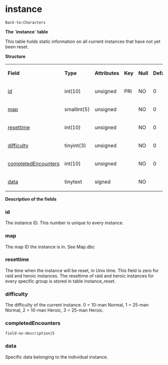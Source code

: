 # instance

`Back-to:Characters`

**The \`instance\` table**

This table holds static information on all current instances that have not yet been reset.

**Structure**

<table>
<colgroup>
<col width="12%" />
<col width="12%" />
<col width="12%" />
<col width="12%" />
<col width="12%" />
<col width="12%" />
<col width="12%" />
<col width="12%" />
</colgroup>
<tbody>
<tr class="odd">
<td><p><strong>Field</strong></p></td>
<td><p><strong>Type</strong></p></td>
<td><p><strong>Attributes</strong></p></td>
<td><p><strong>Key</strong></p></td>
<td><p><strong>Null</strong></p></td>
<td><p><strong>Default</strong></p></td>
<td><p><strong>Extra</strong></p></td>
<td><p><strong>Comment</strong></p></td>
</tr>
<tr class="even">
<td><p><a href="#instance-id">id</a></p></td>
<td><p>int(10)</p></td>
<td><p>unsigned</p></td>
<td><p>PRI</p></td>
<td><p>NO</p></td>
<td><p>0</p></td>
<td><p> </p></td>
<td><p> </p></td>
</tr>
<tr class="odd">
<td><p><a href="#instance-map">map</a></p></td>
<td><p>smallint(5)</p></td>
<td><p>unsigned</p></td>
<td><p> </p></td>
<td><p>NO</p></td>
<td><p>0</p></td>
<td><p> </p></td>
<td><p> </p></td>
</tr>
<tr class="even">
<td><p><a href="#instance-resettime">resettime</a></p></td>
<td><p>int(10)</p></td>
<td><p>unsigned</p></td>
<td><p> </p></td>
<td><p>NO</p></td>
<td><p>0</p></td>
<td><p> </p></td>
<td><p> </p></td>
</tr>
<tr class="odd">
<td><p><a href="#instance-difficulty">difficulty</a></p></td>
<td><p>tinyint(3)</p></td>
<td><p>unsigned</p></td>
<td><p> </p></td>
<td><p>NO</p></td>
<td><p>0</p></td>
<td><p> </p></td>
<td><p> </p></td>
</tr>
<tr class="even">
<td><p><a href="#instance-completedEncounters">completedEncounters</a></p></td>
<td><p>int(10)</p></td>
<td><p>unsigned</p></td>
<td><p> </p></td>
<td><p>NO</p></td>
<td><p>0</p></td>
<td><p> </p></td>
<td><p> </p></td>
</tr>
<tr class="odd">
<td><p><a href="#instance-data">data</a></p></td>
<td><p>tinytext</p></td>
<td><p>signed</p></td>
<td><p> </p></td>
<td><p>NO</p></td>
<td><p> </p></td>
<td><p> </p></td>
<td><p> </p></td>
</tr>
</tbody>
</table>

**Description of the fields**

### id

The instance ID. This number is unique to every instance.

### map

The map ID the instance is in. See Map.dbc

### resettime

The time when the instance will be reset, in Unix time. This field is zero for raid and heroic instances.
The resettime of raid and heroic instances for every specific group is stored in table instance\_reset.

### difficulty

The difficulty of the current instance. 0 = 10-man Normal, 1 = 25-man Normal, 2 = 10-man Heroic, 3 = 25-man Heroic.

### completedEncounters

`field-no-description|5`

### data

Specific data belonging to the individual instance.
